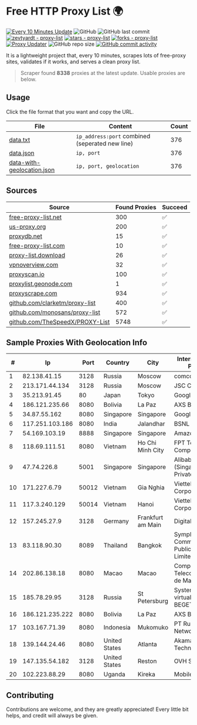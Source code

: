 
# Free HTTP Proxy List 🌍

[![Every 10 Minutes Update](https://github.com/mertguvencli/http-proxy-list/actions/workflows/main.yml/badge.svg?branch=main)](https://github.com/mertguvencli/http-proxy-list/actions/workflows/main.yml)
![GitHub](https://img.shields.io/github/license/mertguvencli/http-proxy-list)
![GitHub last commit](https://img.shields.io/github/last-commit/mertguvencli/http-proxy-list)
[![zevtyardt - proxy-list](https://img.shields.io/static/v1?label=zevtyardt&message=proxy-list&color=blue&logo=github)](https://github.com/zevtyardt/proxy-list "Go to GitHub repo")
[![stars - proxy-list](https://img.shields.io/github/stars/zevtyardt/proxy-list?style=social)](https://github.com/zevtyardt/proxy-list)
[![forks - proxy-list](https://img.shields.io/github/forks/zevtyardt/proxy-list?style=social)](https://github.com/zevtyardt/proxy-list)
[![Proxy Updater](https://github.com/zevtyardt/proxy-list/workflows/Proxy%20Updater/badge.svg)](https://github.com/zevtyardt/proxy-list/actions?query=workflow:"Proxy+Updater")
![GitHub repo size](https://img.shields.io/github/repo-size/zevtyardt/proxy-list)
[![GitHub commit activity](https://img.shields.io/github/commit-activity/m/zevtyardt/proxy-list?logo=commits)](https://github.com/zevtyardt/proxy-list/commits/main)

It is a lightweight project that, every 10 minutes, scrapes lots of free-proxy sites, validates if it works, and serves a clean proxy list.

> Scraper found **8338** proxies at the latest update. Usable proxies are below.

## Usage

Click the file format that you want and copy the URL.

|File|Content|Count|
|----|-------|-----|
|[data.txt](https://raw.githubusercontent.com/mertguvencli/http-proxy-list/main/proxy-list/data.txt)|`ip_address:port` combined (seperated new line)|376|
|[data.json](https://raw.githubusercontent.com/mertguvencli/http-proxy-list/main/proxy-list/data.json)|`ip, port`|376|
|[data-with-geolocation.json](https://raw.githubusercontent.com/mertguvencli/http-proxy-list/main/proxy-list/data-with-geolocation.json)|`ip, port, geolocation`|376|

## Sources

|Source|Found Proxies|Succeed|
|------|-------------|-------|
|[free-proxy-list.net](https://free-proxy-list.net)|300|✅|
|[us-proxy.org](https://www.us-proxy.org)|200|✅|
|[proxydb.net](http://proxydb.net)|15|✅|
|[free-proxy-list.com](https://free-proxy-list.com/?page=&port=&type%5B%5D=http&type%5B%5D=https&up_time=0&search=Search)|10|✅|
|[proxy-list.download](https://www.proxy-list.download/HTTP)|26|✅|
|[vpnoverview.com](https://vpnoverview.com/privacy/anonymous-browsing/free-proxy-servers)|32|✅|
|[proxyscan.io](https://www.proxyscan.io)|100|✅|
|[proxylist.geonode.com](https://proxylist.geonode.com/api/proxy-list?limit=300&page=1&sort_by=lastChecked&sort_type=desc&protocols=http,https)|1|✅|
|[proxyscrape.com](https://api.proxyscrape.com/v2/?request=displayproxies&protocol=http&timeout=10000&country=all&ssl=all&anonymity=all)|934|✅|
|[github.com/clarketm/proxy-list](https://raw.githubusercontent.com/clarketm/proxy-list/master/proxy-list-raw.txt)|400|✅|
|[github.com/monosans/proxy-list](https://raw.githubusercontent.com/monosans/proxy-list/main/proxies/http.txt)|572|✅|
|[github.com/TheSpeedX/PROXY-List](https://raw.githubusercontent.com/TheSpeedX/PROXY-List/master/http.txt)|5748|✅|


## Sample Proxies With Geolocation Info

|#|Ip|Port|Country|City|Internet Service Provider|
|-|--|----|-------|----|-------------------------|
|1|82.138.41.15|3128|Russia|Moscow|comcor.ru|
|2|213.171.44.134|3128|Russia|Moscow|JSC Comcor|
|3|35.213.91.45|80|Japan|Tokyo|Google LLC|
|4|186.121.235.66|8080|Bolivia|La Paz|AXS Bolivia S. A.|
|5|34.87.55.162|8080|Singapore|Singapore|Google LLC|
|6|117.251.103.186|8080|India|Jalandhar|BSNL Internet|
|7|54.169.103.19|8888|Singapore|Singapore|Amazon.com, Inc.|
|8|118.69.111.51|8080|Vietnam|Ho Chi Minh City|FPT Telecom Company|
|9|47.74.226.8|5001|Singapore|Singapore|Alibaba Cloud (Singapore) Private Limited|
|10|171.227.6.79|50012|Vietnam|Gia Nghia|Viettel Corporation|
|11|117.3.240.129|50014|Vietnam|Hanoi|Viettel Corporation|
|12|157.245.27.9|3128|Germany|Frankfurt am Main|DigitalOcean, LLC|
|13|83.118.90.30|8089|Thailand|Bangkok|Symphony Communication Public Company Limited|
|14|202.86.138.18|8080|Macao|Macao|Companhia de Telecomunicacoes de Macau|
|15|185.78.29.95|3128|Russia|St Petersburg|System servers virtual hosting BEGET.RU|
|16|186.121.235.222|8080|Bolivia|La Paz|AXS Bolivia S. A.|
|17|103.167.71.39|8080|Indonesia|Mukomuko|PT Rubyan Network Solution|
|18|139.144.24.46|8080|United States|Atlanta|Akamai Technologies, Inc.|
|19|147.135.54.182|3128|United States|Reston|OVH SAS|
|20|102.223.88.29|8080|Uganda|Kireka|Mobile Data|



## Contributing

Contributions are welcome, and they are greatly appreciated! Every
little bit helps, and credit will always be given.

